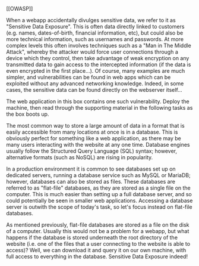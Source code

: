 [[OWASP]]

When a webapp accidentally divulges sensitive data, we refer to it as "Sensitive Data Exposure". This is often data directly linked to customers (e.g. names, dates-of-birth, financial information, etc), but could also be more technical information, such as usernames and passwords. At more complex levels this often involves techniques such as a "Man in The Middle Attack", whereby the attacker would force user connections through a device which they control, then take advantage of weak encryption on any transmitted data to gain access to the intercepted information (if the data is even encrypted in the first place...). Of course, many examples are much simpler, and vulnerabilities can be found in web apps which can be exploited without any advanced networking knowledge. Indeed, in some cases, the sensitive data can be found directly on the webserver itself...  

The web application in this box contains one such vulnerability. Deploy the machine, then read through the supporting material in the following tasks as the box boots up.

The most common way to store a large amount of data in a format that is easily accessible from many locations at once is in a database. This is obviously perfect for something like a web application, as there may be many users interacting with the website at any one time. Database engines usually follow the Structured Query Language (SQL) syntax; however, alternative formats (such as NoSQL) are rising in popularity.

In a production environment it is common to see databases set up on dedicated servers, running a database service such as MySQL or MariaDB; however, databases can also be stored as files. These databases are referred to as "flat-file" databases, as they are stored as a single file on the computer. This is much easier than setting up a full database server, and so could potentially be seen in smaller web applications. Accessing a database server is outwith the scope of today's task, so let's focus instead on flat-file databases.

As mentioned previously, flat-file databases are stored as a file on the disk of a computer. Usually this would not be a problem for a webapp, but what happens if the database is stored underneath the root directory of the website (i.e. one of the files that a user connecting to the website is able to access)? Well, we can download it and query it on our own machine, with full access to everything in the database. Sensitive Data Exposure indeed!